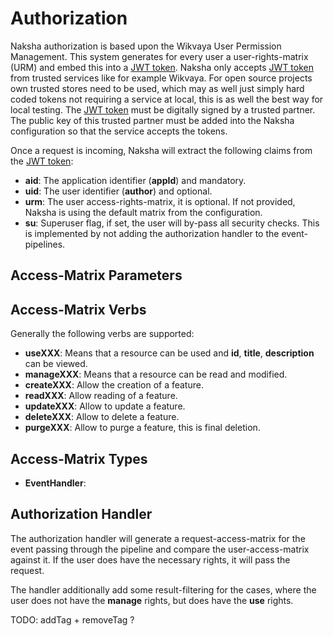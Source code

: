 # Authorization

Naksha authorization is based upon the Wikvaya User Permission Management. This system generates for every user a user-rights-matrix (URM) and embed this into a [JWT token](https://datatracker.ietf.org/doc/html/rfc7519). Naksha only accepts [JWT token](https://datatracker.ietf.org/doc/html/rfc7519) from trusted services like for example Wikvaya. For open source projects own trusted stores need to be used, which may as well just simply hard coded tokens not requiring a service at local, this is as well the best way for local testing. The [JWT token](https://datatracker.ietf.org/doc/html/rfc7519) must be digitally signed by a trusted partner. The public key of this trusted partner must be added into the Naksha configuration so that the service accepts the tokens.

Once a request is incoming, Naksha will extract the following claims from the [JWT token](https://datatracker.ietf.org/doc/html/rfc7519):

- **aid**: The application identifier (**appId**) and mandatory.
- **uid**: The user identifier (**author**) and optional.
- **urm**: The user access-rights-matrix, it is optional. If not provided, Naksha is using the default matrix from the configuration.
- **su**: Superuser flag, if set, the user will by-pass all security checks. This is implemented by not adding the authorization handler to the event-pipelines.

## Access-Matrix Parameters

## Access-Matrix Verbs

Generally the following verbs are supported:

- **useXXX**: Means that a resource can be used and **id**, **title**, **description** can be viewed.
- **manageXXX**: Means that a resource can be read and modified.
- **createXXX**: Allow the creation of a feature.
- **readXXX**: Allow reading of a feature.
- **updateXXX**: Allow to update a feature.
- **deleteXXX**: Allow to delete a feature.
- **purgeXXX**: Allow to purge a feature, this is final deletion.

## Access-Matrix Types

- **EventHandler**:

## Authorization Handler

The authorization handler will generate a request-access-matrix for the event passing through the pipeline and compare the user-access-matrix against it. If the user does have the necessary rights, it will pass the request.

The handler additionally add some result-filtering for the cases, where the user does not have the **manage** rights, but does have the **use** rights.

TODO: addTag + removeTag ?
